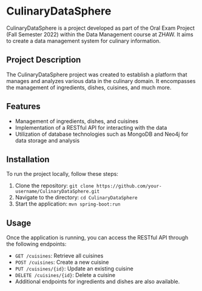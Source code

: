 # CulinaryDataSphere

CulinaryDataSphere is a project developed as part of the Oral Exam Project (Fall Semester 2022) within the Data Management course at ZHAW. It aims to create a data management system for culinary information.

## Project Description

The CulinaryDataSphere project was created to establish a platform that manages and analyzes various data in the culinary domain. It encompasses the management of ingredients, dishes, cuisines, and much more.

## Features

- Management of ingredients, dishes, and cuisines
- Implementation of a RESTful API for interacting with the data
- Utilization of database technologies such as MongoDB and Neo4j for data storage and analysis

## Installation

To run the project locally, follow these steps:

1. Clone the repository: `git clone https://github.com/your-username/CulinaryDataSphere.git`
2. Navigate to the directory: `cd CulinaryDataSphere`
3. Start the application: `mvn spring-boot:run`

## Usage

Once the application is running, you can access the RESTful API through the following endpoints:

- `GET /cuisines`: Retrieve all cuisines
- `POST /cuisines`: Create a new cuisine
- `PUT /cuisines/{id}`: Update an existing cuisine
- `DELETE /cuisines/{id}`: Delete a cuisine
- Additional endpoints for ingredients and dishes are also available.


